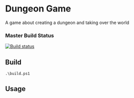 Dungeon Game
===

A game about creating a dungeon and taking over the world

### Master Build Status

[![Build status](https://ci.appveyor.com/api/projects/status/xxgnr7i820m57i57/branch/master?svg=true)](https://ci.appveyor.com/project/igloo15/nuget-searcher)

## Build

```
.\build.ps1
```

## Usage

